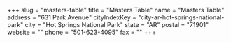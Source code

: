 +++
slug = "masters-table"
title = "Masters Table"
name = "Masters Table"
address = "631 Park Avenue"
cityIndexKey = "city-ar-hot-springs-national-park"
city = "Hot Springs National Park"
state = "AR"
postal = "71901"
website = ""
phone = "501-623-4095"
fax = ""
+++
